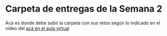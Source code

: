 # Carpeta de entregas de la Semana 2

Acá es donde debe subir la carpeta con sus retos según lo indicado en el vídeo del [acá en el aula virtual](https://drive.google.com/file/d/1rY_XUXCMwqY3chPxq7QMhZSd6tIs5pBd/view?usp=sharing)
